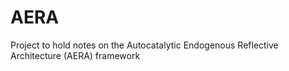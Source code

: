 # AERA
Project to hold notes on the  Autocatalytic Endogenous Reflective Architecture (AERA) framework
